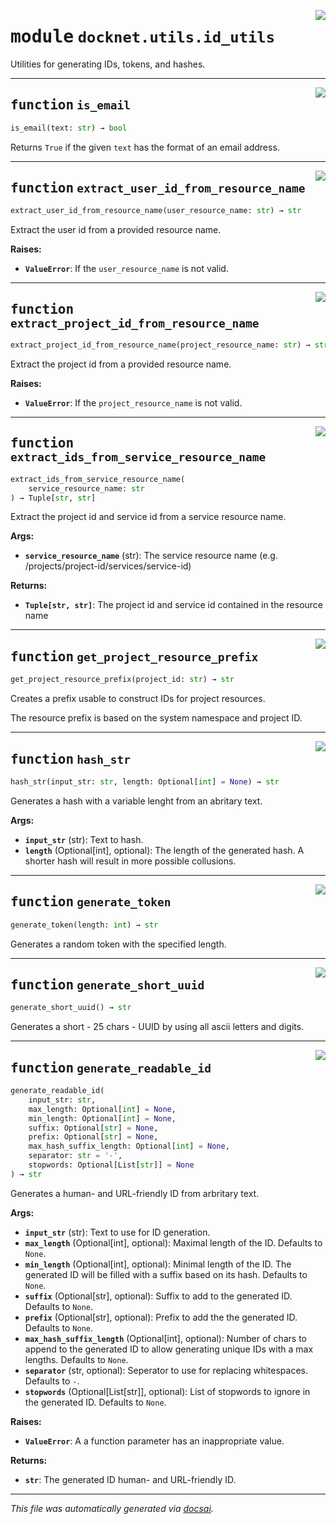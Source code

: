 <!-- markdownlint-disable -->

<a href="https://github.com/khulnasoft/docknet/blob/main/backend/src/docknet/utils/id_utils.py#L0"><img align="right" style="float:right;" src="https://img.shields.io/badge/-source-cccccc?style=flat-square"></a>

# <kbd>module</kbd> `docknet.utils.id_utils`
Utilities for generating IDs, tokens, and hashes. 


---

<a href="https://github.com/khulnasoft/docknet/blob/main/backend/src/docknet/utils/id_utils.py#L22"><img align="right" style="float:right;" src="https://img.shields.io/badge/-source-cccccc?style=flat-square"></a>

## <kbd>function</kbd> `is_email`

```python
is_email(text: str) → bool
```

Returns `True` if the given `text` has the format of an email address. 


---

<a href="https://github.com/khulnasoft/docknet/blob/main/backend/src/docknet/utils/id_utils.py#L29"><img align="right" style="float:right;" src="https://img.shields.io/badge/-source-cccccc?style=flat-square"></a>

## <kbd>function</kbd> `extract_user_id_from_resource_name`

```python
extract_user_id_from_resource_name(user_resource_name: str) → str
```

Extract the user id from a provided resource name. 



**Raises:**
 
 - <b>`ValueError`</b>:  If the `user_resource_name` is not valid. 


---

<a href="https://github.com/khulnasoft/docknet/blob/main/backend/src/docknet/utils/id_utils.py#L44"><img align="right" style="float:right;" src="https://img.shields.io/badge/-source-cccccc?style=flat-square"></a>

## <kbd>function</kbd> `extract_project_id_from_resource_name`

```python
extract_project_id_from_resource_name(project_resource_name: str) → str
```

Extract the project id from a provided resource name. 



**Raises:**
 
 - <b>`ValueError`</b>:  If the `project_resource_name` is not valid. 


---

<a href="https://github.com/khulnasoft/docknet/blob/main/backend/src/docknet/utils/id_utils.py#L59"><img align="right" style="float:right;" src="https://img.shields.io/badge/-source-cccccc?style=flat-square"></a>

## <kbd>function</kbd> `extract_ids_from_service_resource_name`

```python
extract_ids_from_service_resource_name(
    service_resource_name: str
) → Tuple[str, str]
```

Extract the project id and service id from a service resource name. 



**Args:**
 
 - <b>`service_resource_name`</b> (str):  The service resource name (e.g. /projects/project-id/services/service-id) 



**Returns:**
 
 - <b>`Tuple[str, str]`</b>:  The project id and service id contained in the resource name 


---

<a href="https://github.com/khulnasoft/docknet/blob/main/backend/src/docknet/utils/id_utils.py#L79"><img align="right" style="float:right;" src="https://img.shields.io/badge/-source-cccccc?style=flat-square"></a>

## <kbd>function</kbd> `get_project_resource_prefix`

```python
get_project_resource_prefix(project_id: str) → str
```

Creates a prefix usable to construct IDs for project resources. 

The resource prefix is based on the system namespace and project ID. 


---

<a href="https://github.com/khulnasoft/docknet/blob/main/backend/src/docknet/utils/id_utils.py#L87"><img align="right" style="float:right;" src="https://img.shields.io/badge/-source-cccccc?style=flat-square"></a>

## <kbd>function</kbd> `hash_str`

```python
hash_str(input_str: str, length: Optional[int] = None) → str
```

Generates a hash with a variable lenght from an abritary text. 



**Args:**
 
 - <b>`input_str`</b> (str):  Text to hash. 
 - <b>`length`</b> (Optional[int], optional):  The length of the generated hash. A shorter hash will result in more possible collusions. 


---

<a href="https://github.com/khulnasoft/docknet/blob/main/backend/src/docknet/utils/id_utils.py#L111"><img align="right" style="float:right;" src="https://img.shields.io/badge/-source-cccccc?style=flat-square"></a>

## <kbd>function</kbd> `generate_token`

```python
generate_token(length: int) → str
```

Generates a random token with the specified length. 


---

<a href="https://github.com/khulnasoft/docknet/blob/main/backend/src/docknet/utils/id_utils.py#L118"><img align="right" style="float:right;" src="https://img.shields.io/badge/-source-cccccc?style=flat-square"></a>

## <kbd>function</kbd> `generate_short_uuid`

```python
generate_short_uuid() → str
```

Generates a short - 25 chars - UUID by using all ascii letters and digits. 


---

<a href="https://github.com/khulnasoft/docknet/blob/main/backend/src/docknet/utils/id_utils.py#L124"><img align="right" style="float:right;" src="https://img.shields.io/badge/-source-cccccc?style=flat-square"></a>

## <kbd>function</kbd> `generate_readable_id`

```python
generate_readable_id(
    input_str: str,
    max_length: Optional[int] = None,
    min_length: Optional[int] = None,
    suffix: Optional[str] = None,
    prefix: Optional[str] = None,
    max_hash_suffix_length: Optional[int] = None,
    separator: str = '-',
    stopwords: Optional[List[str]] = None
) → str
```

Generates a human- and URL-friendly ID from arbritary text. 



**Args:**
 
 - <b>`input_str`</b> (str):  Text to use for ID generation. 
 - <b>`max_length`</b> (Optional[int], optional):  Maximal length of the ID. Defaults to `None`. 
 - <b>`min_length`</b> (Optional[int], optional):  Minimal length of the ID. The generated ID will be filled with a suffix based on its hash. Defaults to `None`. 
 - <b>`suffix`</b> (Optional[str], optional):  Suffix to add to the generated ID. Defaults to `None`. 
 - <b>`prefix`</b> (Optional[str], optional):  Prefix to add the the generated ID. Defaults to `None`. 
 - <b>`max_hash_suffix_length`</b> (Optional[int], optional):  Number of chars to append to the generated ID to allow generating unique IDs with a max lengths. Defaults to `None`. 
 - <b>`separator`</b> (str, optional):  Seperator to use for replacing whitespaces. Defaults to `-`. 
 - <b>`stopwords`</b> (Optional[List[str]], optional):  List of stopwords to ignore in the generated ID. Defaults to `None`. 



**Raises:**
 
 - <b>`ValueError`</b>:  A a function parameter has an inappropriate value. 



**Returns:**
 
 - <b>`str`</b>:  The generated ID human- and URL-friendly ID. 




---

_This file was automatically generated via [docsai](https://github.com/khulnasoft/docsai)._
